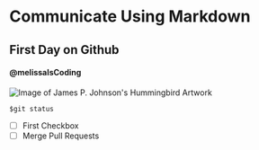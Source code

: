 # Communicate Using Markdown
## First Day on Github   
#### @melissaIsCoding
![Image of James P. Johnson's Hummingbird Artwork](https://images.squarespace-cdn.com/content/v1/5bbeb501049079561867fb75/1599599964835-V8LCMCO8L5U6BXJQUBHL/HUMMINGBIRD-sage-canvas.jpg?format=750w)

```$git status```

- [ ] First Checkbox
- [ ] Merge Pull Requests

